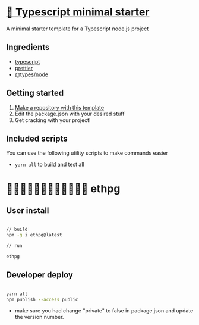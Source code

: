 # [📔 Typescript minimal starter](https://github.com/DeathVenom54/typescript-minimal-starter)

A minimal starter template for a Typescript node.js project

## Ingredients

- [typescript](https://npmjs.com/package/typescript)
- [prettier](https://npmjs.com/package/prettier)
- [@types/node](https://npmjs.com/package/@types/node)

## Getting started

1. [Make a repository with this template](https://github.com/DeathVenom54/typescript-minimal-starter/generate)
2. Edit the package.json with your desired stuff
3. Get cracking with your project!

## Included scripts

You can use the following utility scripts to make commands easier

- `yarn all` to build and test all

# 🥭🍍🍣🍜🥟🍢🥮🍡🍧🧋🍻💭 ethpg

## User install

```sh

// build
npm -g i ethpg@latest

// run

ethpg
```

## Developer deploy

```sh

yarn all
npm publish --access public


```

* make sure you had change "private" to false in package.json and update the version number.